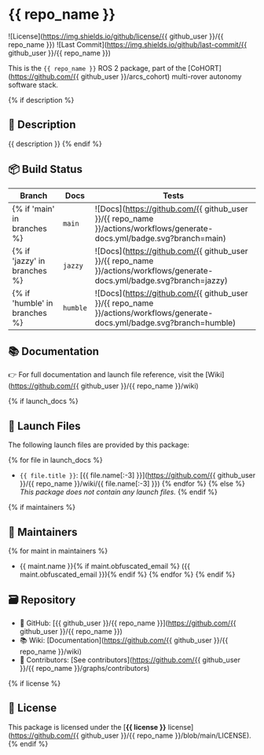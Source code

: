 # {{ repo_name }}

![License](https://img.shields.io/github/license/{{ github_user }}/{{ repo_name }})
![Last Commit](https://img.shields.io/github/last-commit/{{ github_user }}/{{ repo_name }})

This is the `{{ repo_name }}` ROS 2 package, part of the [CoHORT](https://github.com/{{ github_user }}/arcs_cohort) multi-rover autonomy software stack.

{% if description %}
## 📝 Description

{{ description }}
{% endif %}

## 📦 Build Status

| Branch | Docs | Tests |
|--------|------|-------|
{% if 'main' in branches %}| `main` | ![Docs](https://github.com/{{ github_user }}/{{ repo_name }}/actions/workflows/generate-docs.yml/badge.svg?branch=main) | ![Tests](https://github.com/{{ github_user }}/{{ repo_name }}/actions/workflows/run-tests.yml/badge.svg?branch=main) |{% endif %}
{% if 'jazzy' in branches %}| `jazzy` | ![Docs](https://github.com/{{ github_user }}/{{ repo_name }}/actions/workflows/generate-docs.yml/badge.svg?branch=jazzy) | ![Tests](https://github.com/{{ github_user }}/{{ repo_name }}/actions/workflows/run-tests.yml/badge.svg?branch=jazzy) |{% endif %}
{% if 'humble' in branches %}| `humble` | ![Docs](https://github.com/{{ github_user }}/{{ repo_name }}/actions/workflows/generate-docs.yml/badge.svg?branch=humble) | ![Tests](https://github.com/{{ github_user }}/{{ repo_name }}/actions/workflows/run-tests.yml/badge.svg?branch=humble) |{% endif %}

## 📚 Documentation

👉 For full documentation and launch file reference, visit the [Wiki](https://github.com/{{ github_user }}/{{ repo_name }}/wiki)

{% if launch_docs %}
## 🚀 Launch Files

The following launch files are provided by this package:

{% for file in launch_docs %}
- `{{ file.title }}`: [{{ file.name[:-3] }}](https://github.com/{{ github_user }}/{{ repo_name }}/wiki/{{ file.name[:-3] }})
{% endfor %}
{% else %}
_This package does not contain any launch files._
{% endif %}

{% if maintainers %}
## 👥 Maintainers

{% for maint in maintainers %}
- {{ maint.name }}{% if maint.obfuscated_email %} ({{ maint.obfuscated_email }}){% endif %}
{% endfor %}
{% endif %}

## 🗃️ Repository

- 📁 GitHub: [{{ github_user }}/{{ repo_name }}](https://github.com/{{ github_user }}/{{ repo_name }})
- 📚 Wiki: [Documentation](https://github.com/{{ github_user }}/{{ repo_name }}/wiki)
- 👥 Contributors: [See contributors](https://github.com/{{ github_user }}/{{ repo_name }}/graphs/contributors)

{% if license %}
## 📄 License

This package is licensed under the [**{{ license }}** license](https://github.com/{{ github_user }}/{{ repo_name }}/blob/main/LICENSE).
{% endif %}
